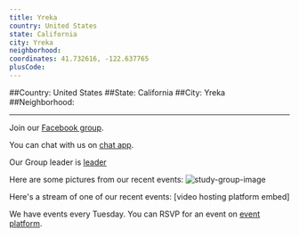 ```yaml
---
title: Yreka
country: United States
state: California
city: Yreka
neighborhood: 
coordinates: 41.732616, -122.637765
plusCode:
---
```


##Country: United States
##State: California
##City: Yreka
##Neighborhood: 
*****
Join our [Facebook group](https://www.facebook.com/groups/Free.Code.Camp.Yreka).

You can chat with us on [chat app]().

Our Group leader is [leader]()

Here are some pictures from our recent events:
![study-group-image]()

Here's a stream of one of our recent events:
[video hosting platform embed]

We have events every Tuesday. You can RSVP for an event on [event platform]().
